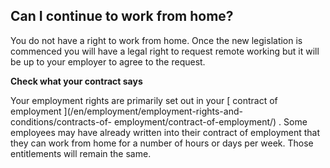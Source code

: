 ##  Can I continue to work from home?

You do not have a right to work from home. Once the new legislation is
commenced you will have a legal right to request remote working but it will be
up to your employer to agree to the request.

**Check what your contract says**

Your employment rights are primarily set out in your [ contract of employment
](/en/employment/employment-rights-and-conditions/contracts-of-
employment/contract-of-employment/) . Some employees may have already written
into their contract of employment that they can work from home for a number of
hours or days per week. Those entitlements will remain the same.
